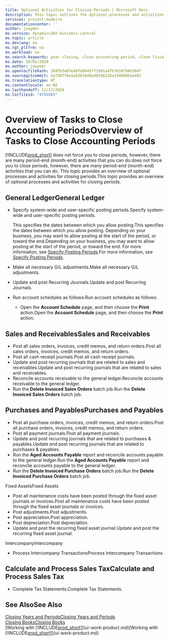```yaml
---
title: Optional Activities for Closing Periods | Microsoft Docs
description: This topic outlines the optional processes and activities for closing accounting periods in Business Central.
services: project-madeira
documentationcenter: ''
author: jswymer
ms.service: dynamics365-business-central
ms.topic: article
ms.devlang: na
ms.tgt_pltfrm: na
ms.workload: na
ms.search.keywords: year closing, close accounting period, close fiscal year, aging, creditor payments, vendor payments
ms.date: 10/01/2020
ms.author: jswymer
ms.openlocfilehash: 104f63e07e4bfd8945f73581a4fb7810f946304f
ms.sourcegitcommit: 2e7307fbe1eb3b34d0ad9356226a19409054a402
ms.translationtype: HT
ms.contentlocale: en-NZ
ms.lasthandoff: 12/17/2020
ms.locfileid: "4755583"
---
```

# <a name="overview-of-tasks-to-close-accounting-periods"></a><span data-ttu-id="3f280-103">Overview of Tasks to Close Accounting Periods</span><span class="sxs-lookup"><span data-stu-id="3f280-103">Overview of Tasks to Close Accounting Periods</span></span>
[!INCLUDE[prod_short](includes/prod_short.md)] <span data-ttu-id="3f280-104">does not force you to close periods, however, there are many period-end (month-end) activities that you can do.</span><span class="sxs-lookup"><span data-stu-id="3f280-104">does not force you to close periods, however, there are many period-end (month-end) activities that you can do.</span></span> <span data-ttu-id="3f280-105">This topic provides an overview of optional processes and activities for closing periods.</span><span class="sxs-lookup"><span data-stu-id="3f280-105">This topic provides an overview of optional processes and activities for closing periods.</span></span>  

## <a name="general-ledger"></a><span data-ttu-id="3f280-106">General Ledger</span><span class="sxs-lookup"><span data-stu-id="3f280-106">General Ledger</span></span>
* <span data-ttu-id="3f280-107">Specify system-wide and user-specific posting periods.</span><span class="sxs-lookup"><span data-stu-id="3f280-107">Specify system-wide and user-specific posting periods.</span></span>  

    <span data-ttu-id="3f280-108">This specifies the dates between which you allow posting.</span><span class="sxs-lookup"><span data-stu-id="3f280-108">This specifies the dates between which you allow posting.</span></span> <span data-ttu-id="3f280-109">Depending on your business, you may want to allow posting at the start of the period, or toward the end.</span><span class="sxs-lookup"><span data-stu-id="3f280-109">Depending on your business, you may want to allow posting at the start of the period, or toward the end.</span></span> <span data-ttu-id="3f280-110">For more information, see [Specify Posting Periods](finance-how-specify-posting-periods.md).</span><span class="sxs-lookup"><span data-stu-id="3f280-110">For more information, see [Specify Posting Periods](finance-how-specify-posting-periods.md).</span></span>  
* <span data-ttu-id="3f280-111">Make all necessary G/L adjustments.</span><span class="sxs-lookup"><span data-stu-id="3f280-111">Make all necessary G/L adjustments.</span></span>  
* <span data-ttu-id="3f280-112">Update and post Recurring Journals.</span><span class="sxs-lookup"><span data-stu-id="3f280-112">Update and post Recurring Journals.</span></span>  
  <!--* Process Consolidations-->
* <span data-ttu-id="3f280-113">Run account schedules as follows:</span><span class="sxs-lookup"><span data-stu-id="3f280-113">Run account schedules as follows:</span></span>  
  * <span data-ttu-id="3f280-114">Open the **Account Schedule** page, and then choose the **Print** action.</span><span class="sxs-lookup"><span data-stu-id="3f280-114">Open the **Account Schedule** page, and then choose the **Print** action.</span></span>  

## <a name="sales-and-receivables"></a><span data-ttu-id="3f280-115">Sales and Receivables</span><span class="sxs-lookup"><span data-stu-id="3f280-115">Sales and Receivables</span></span>
* <span data-ttu-id="3f280-116">Post all sales orders, invoices, credit memos, and return orders.</span><span class="sxs-lookup"><span data-stu-id="3f280-116">Post all sales orders, invoices, credit memos, and return orders.</span></span>  
* <span data-ttu-id="3f280-117">Post all cash receipt journals.</span><span class="sxs-lookup"><span data-stu-id="3f280-117">Post all cash receipt journals.</span></span>  
* <span data-ttu-id="3f280-118">Update and post recurring journals that are related to sales and receivables.</span><span class="sxs-lookup"><span data-stu-id="3f280-118">Update and post recurring journals that are related to sales and receivables.</span></span>  
* <span data-ttu-id="3f280-119">Reconcile accounts receivable to the general ledger.</span><span class="sxs-lookup"><span data-stu-id="3f280-119">Reconcile accounts receivable to the general ledger.</span></span>  
* <span data-ttu-id="3f280-120">Run the **Delete Invoiced Sales Orders** batch job.</span><span class="sxs-lookup"><span data-stu-id="3f280-120">Run the **Delete Invoiced Sales Orders** batch job.</span></span>  

## <a name="purchases-and-payables"></a><span data-ttu-id="3f280-121">Purchases and Payables</span><span class="sxs-lookup"><span data-stu-id="3f280-121">Purchases and Payables</span></span>
* <span data-ttu-id="3f280-122">Post all purchase orders, invoices, credit memos, and return orders.</span><span class="sxs-lookup"><span data-stu-id="3f280-122">Post all purchase orders, invoices, credit memos, and return orders.</span></span>  
* <span data-ttu-id="3f280-123">Post all payment journals.</span><span class="sxs-lookup"><span data-stu-id="3f280-123">Post all payment journals.</span></span>  
* <span data-ttu-id="3f280-124">Update and post recurring journals that are related to purchases & payables.</span><span class="sxs-lookup"><span data-stu-id="3f280-124">Update and post recurring journals that are related to purchases & payables.</span></span>  
* <span data-ttu-id="3f280-125">Run the **Aged Accounts Payable** report and reconcile accounts payable to the general ledger.</span><span class="sxs-lookup"><span data-stu-id="3f280-125">Run the **Aged Accounts Payable** report and reconcile accounts payable to the general ledger.</span></span>  
* <span data-ttu-id="3f280-126">Run the **Delete Invoiced Purchase Orders** batch job.</span><span class="sxs-lookup"><span data-stu-id="3f280-126">Run the **Delete Invoiced Purchase Orders** batch job.</span></span>  

<span data-ttu-id="3f280-127">Fixed Assets</span><span class="sxs-lookup"><span data-stu-id="3f280-127">Fixed Assets</span></span>
* <span data-ttu-id="3f280-128">Post all maintenance costs have been posted through the fixed asset journals or invoices.</span><span class="sxs-lookup"><span data-stu-id="3f280-128">Post all maintenance costs have been posted through the fixed asset journals or invoices.</span></span>
* <span data-ttu-id="3f280-129">Post adjustments.</span><span class="sxs-lookup"><span data-stu-id="3f280-129">Post adjustments.</span></span>
* <span data-ttu-id="3f280-130">Post appreciation.</span><span class="sxs-lookup"><span data-stu-id="3f280-130">Post appreciation.</span></span>
* <span data-ttu-id="3f280-131">Post depreciation.</span><span class="sxs-lookup"><span data-stu-id="3f280-131">Post depreciation.</span></span>
* <span data-ttu-id="3f280-132">Update and post the recurring fixed asset journal.</span><span class="sxs-lookup"><span data-stu-id="3f280-132">Update and post the recurring fixed asset journal.</span></span>

<span data-ttu-id="3f280-133">Intercompany</span><span class="sxs-lookup"><span data-stu-id="3f280-133">Intercompany</span></span>
* <span data-ttu-id="3f280-134">Process Intercompany Transactions</span><span class="sxs-lookup"><span data-stu-id="3f280-134">Process Intercompany Transactions</span></span>

## <a name="calculate-and-process-sales-tax"></a><span data-ttu-id="3f280-135">Calculate and Process Sales Tax</span><span class="sxs-lookup"><span data-stu-id="3f280-135">Calculate and Process Sales Tax</span></span>
* <span data-ttu-id="3f280-136">Complete Tax Statements.</span><span class="sxs-lookup"><span data-stu-id="3f280-136">Complete Tax Statements.</span></span>  

## <a name="see-also"></a><span data-ttu-id="3f280-137">See Also</span><span class="sxs-lookup"><span data-stu-id="3f280-137">See Also</span></span>
[<span data-ttu-id="3f280-138">Closing Years and Periods</span><span class="sxs-lookup"><span data-stu-id="3f280-138">Closing Years and Periods</span></span>](year-close-years-periods.md)  
[<span data-ttu-id="3f280-139">Closing Books</span><span class="sxs-lookup"><span data-stu-id="3f280-139">Closing Books</span></span>](year-close-books.md)  
<span data-ttu-id="3f280-140">[Working with [!INCLUDE[prod_short](includes/prod_short.md)]](ui-work-product.md)</span><span class="sxs-lookup"><span data-stu-id="3f280-140">[Working with [!INCLUDE[prod_short](includes/prod_short.md)]](ui-work-product.md)</span></span>
